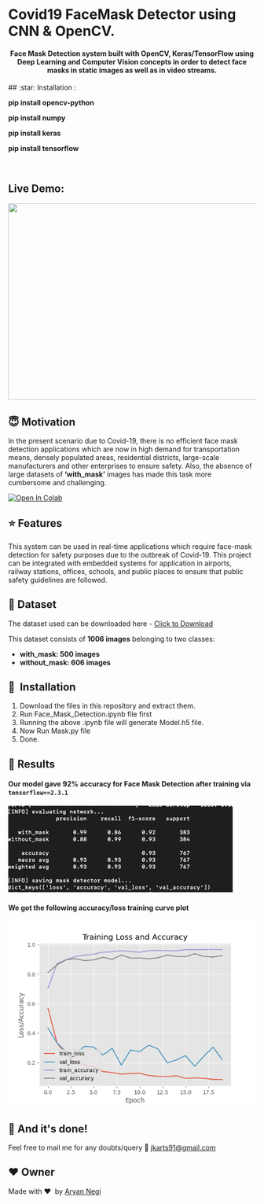 # Covid19 FaceMask Detector using CNN & OpenCV.


<div align= "center">
  <h4>Face Mask Detection system built with OpenCV, Keras/TensorFlow using Deep Learning and Computer Vision concepts in order to detect face masks in static images as well as in video streams.</h4>
</div>
## :star: Installation :
<p><b>pip install opencv-python

pip install numpy

pip install keras

pip install tensorflow</b></p>

&nbsp;&nbsp;&nbsp;&nbsp;&nbsp;&nbsp;&nbsp;&nbsp;&nbsp;&nbsp;&nbsp;&nbsp;&nbsp;&nbsp;&nbsp;&nbsp;&nbsp;&nbsp;&nbsp;&nbsp;&nbsp;&nbsp;&nbsp;&nbsp;&nbsp;&nbsp;&nbsp;&nbsp;&nbsp;&nbsp;&nbsp;&nbsp;&nbsp;&nbsp;&nbsp;

## Live Demo:
<p align="center"><img src="images_demo/FaceMaskGif.gif" width="700" height="400"></p>



## :innocent: Motivation
In the present scenario due to Covid-19, there is no efficient face mask detection applications which are now in high demand for transportation means, densely populated areas, residential districts, large-scale manufacturers and other enterprises to ensure safety. Also, the absence of large datasets of __‘with_mask’__ images has made this task more cumbersome and challenging. 

<a href="https://colab.research.google.com/github.com/cybernobie/covid19-face-mask-detection-cnn-opencv/blob/main/face_mask_detection.ipynb" target="_parent"><img src="https://colab.research.google.com/assets/colab-badge.svg" alt="Open In Colab"/></a>

## :star: Features

This system can be used in real-time applications which require face-mask detection for safety purposes due to the outbreak of Covid-19. This project can be integrated with embedded systems for application in airports, railway stations, offices, schools, and public places to ensure that public safety guidelines are followed.

## :file_folder: Dataset
The dataset used can be downloaded here - [Click to Download](https://www.kaggle.com/prithwirajmitra/covid-face-mask-detection-dataset)

This dataset consists of __1006 images__ belonging to two classes:
*	__with_mask: 500 images__
*	__without_mask: 606 images__



## 🚀&nbsp; Installation
1. Download the files in this repository and extract them.
2. Run Face_Mask_Detection.ipynb file first 
3. Running the above .ipynb file will generate Model.h5 file.
4. Now Run Mask.py file
5. Done.

## :key: Results

#### Our model gave 92% accuracy for Face Mask Detection after training via <code>tensorflow==2.3.1</code>

![](images_demo/Screenshot%202020-06-01%20at%209.48.27%20PM.png)

#### We got the following accuracy/loss training curve plot
![](images_demo/plot.png)

## :clap: And it's done!
Feel free to mail me for any doubts/query 
:email: jkarts91@gmail.com

## :heart: Owner
Made with :heart:&nbsp;  by [Aryan Negi](https://github.com/cybernobie)


